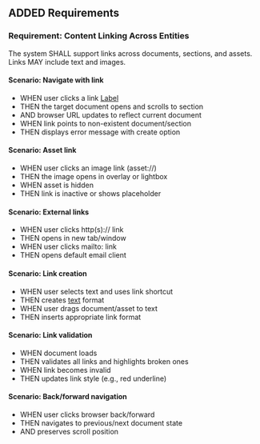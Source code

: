 ## ADDED Requirements

### Requirement: Content Linking Across Entities
The system SHALL support links across documents, sections, and assets. Links MAY include text and images.

#### Scenario: Navigate with link
- WHEN user clicks a link [Label](doc://<id>#<section>)
- THEN the target document opens and scrolls to section
- AND browser URL updates to reflect current document
- WHEN link points to non-existent document/section
- THEN displays error message with create option

#### Scenario: Asset link
- WHEN user clicks an image link (asset://<id>)
- THEN the image opens in overlay or lightbox
- WHEN asset is hidden
- THEN link is inactive or shows placeholder

#### Scenario: External links
- WHEN user clicks http(s):// link
- THEN opens in new tab/window
- WHEN user clicks mailto: link
- THEN opens default email client

#### Scenario: Link creation
- WHEN user selects text and uses link shortcut
- THEN creates [text](url) format
- WHEN user drags document/asset to text
- THEN inserts appropriate link format

#### Scenario: Link validation
- WHEN document loads
- THEN validates all links and highlights broken ones
- WHEN link becomes invalid
- THEN updates link style (e.g., red underline)

#### Scenario: Back/forward navigation
- WHEN user clicks browser back/forward
- THEN navigates to previous/next document state
- AND preserves scroll position
